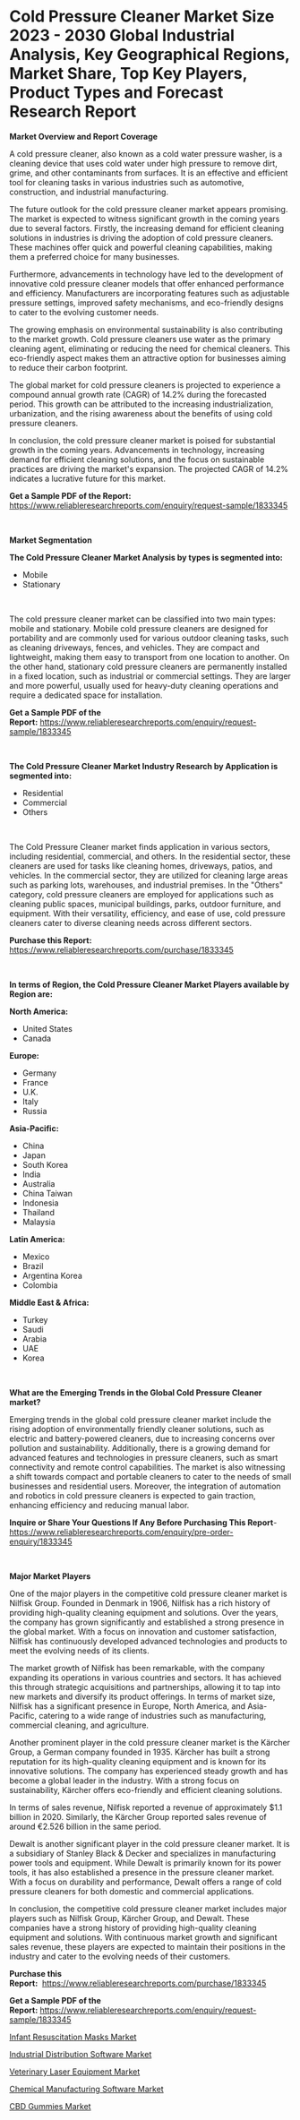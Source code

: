 <p><h1>Cold Pressure Cleaner Market Size 2023 - 2030 Global Industrial Analysis, Key Geographical Regions, Market Share, Top Key Players, Product Types and Forecast Research Report</h1></p><p><strong>Market Overview and Report Coverage</strong></p>
<p><p>A cold pressure cleaner, also known as a cold water pressure washer, is a cleaning device that uses cold water under high pressure to remove dirt, grime, and other contaminants from surfaces. It is an effective and efficient tool for cleaning tasks in various industries such as automotive, construction, and industrial manufacturing.</p><p>The future outlook for the cold pressure cleaner market appears promising. The market is expected to witness significant growth in the coming years due to several factors. Firstly, the increasing demand for efficient cleaning solutions in industries is driving the adoption of cold pressure cleaners. These machines offer quick and powerful cleaning capabilities, making them a preferred choice for many businesses.</p><p>Furthermore, advancements in technology have led to the development of innovative cold pressure cleaner models that offer enhanced performance and efficiency. Manufacturers are incorporating features such as adjustable pressure settings, improved safety mechanisms, and eco-friendly designs to cater to the evolving customer needs.</p><p>The growing emphasis on environmental sustainability is also contributing to the market growth. Cold pressure cleaners use water as the primary cleaning agent, eliminating or reducing the need for chemical cleaners. This eco-friendly aspect makes them an attractive option for businesses aiming to reduce their carbon footprint.</p><p>The global market for cold pressure cleaners is projected to experience a compound annual growth rate (CAGR) of 14.2% during the forecasted period. This growth can be attributed to the increasing industrialization, urbanization, and the rising awareness about the benefits of using cold pressure cleaners.</p><p>In conclusion, the cold pressure cleaner market is poised for substantial growth in the coming years. Advancements in technology, increasing demand for efficient cleaning solutions, and the focus on sustainable practices are driving the market's expansion. The projected CAGR of 14.2% indicates a lucrative future for this market.</p></p>
<p><strong>Get a Sample PDF of the Report:</strong> <a href="https://www.reliableresearchreports.com/enquiry/request-sample/1833345">https://www.reliableresearchreports.com/enquiry/request-sample/1833345</a></p>
<p>&nbsp;</p>
<p><strong>Market Segmentation</strong></p>
<p><strong>The Cold Pressure Cleaner Market Analysis by types is segmented into:</strong></p>
<p><ul><li>Mobile</li><li>Stationary</li></ul></p>
<p>&nbsp;</p>
<p><p>The cold pressure cleaner market can be classified into two main types: mobile and stationary. Mobile cold pressure cleaners are designed for portability and are commonly used for various outdoor cleaning tasks, such as cleaning driveways, fences, and vehicles. They are compact and lightweight, making them easy to transport from one location to another. On the other hand, stationary cold pressure cleaners are permanently installed in a fixed location, such as industrial or commercial settings. They are larger and more powerful, usually used for heavy-duty cleaning operations and require a dedicated space for installation.</p></p>
<p><strong>Get a Sample PDF of the Report:</strong>&nbsp;<a href="https://www.reliableresearchreports.com/enquiry/request-sample/1833345">https://www.reliableresearchreports.com/enquiry/request-sample/1833345</a></p>
<p>&nbsp;</p>
<p><strong>The Cold Pressure Cleaner Market Industry Research by Application is segmented into:</strong></p>
<p><ul><li>Residential</li><li>Commercial</li><li>Others</li></ul></p>
<p>&nbsp;</p>
<p><p>The Cold Pressure Cleaner market finds application in various sectors, including residential, commercial, and others. In the residential sector, these cleaners are used for tasks like cleaning homes, driveways, patios, and vehicles. In the commercial sector, they are utilized for cleaning large areas such as parking lots, warehouses, and industrial premises. In the "Others" category, cold pressure cleaners are employed for applications such as cleaning public spaces, municipal buildings, parks, outdoor furniture, and equipment. With their versatility, efficiency, and ease of use, cold pressure cleaners cater to diverse cleaning needs across different sectors.</p></p>
<p><strong>Purchase this Report:</strong>&nbsp; <a href="https://www.reliableresearchreports.com/purchase/1833345">https://www.reliableresearchreports.com/purchase/1833345</a></p>
<p>&nbsp;</p>
<p><strong>In terms of Region, the Cold Pressure Cleaner Market Players available by Region are:</strong></p>
<p>
    <p> <strong> North America: </strong>
        <ul>
            <li>United States</li>
            <li>Canada</li>
        </ul>
        </p> 
    <p> <strong> Europe: </strong>
        <ul>
            <li>Germany</li>
            <li>France</li>
            <li>U.K.</li>
            <li>Italy</li>
            <li>Russia</li>
        </ul>
        </p> 
    <p> <strong> Asia-Pacific: </strong>
        <ul>
            <li>China</li>
            <li>Japan</li>
            <li>South Korea</li>
            <li>India</li>
            <li>Australia</li>
            <li>China Taiwan</li>
            <li>Indonesia</li>
            <li>Thailand</li>
            <li>Malaysia</li>
        </ul>
        </p> 
    <p> <strong> Latin America: </strong>
        <ul>
            <li>Mexico</li>
            <li>Brazil</li>
            <li>Argentina Korea</li>
            <li>Colombia</li>
        </ul>
        </p> 
    <p> <strong> Middle East & Africa: </strong>
        <ul>
            <li>Turkey</li>
            <li>Saudi</li>
            <li>Arabia</li>
            <li>UAE</li>
            <li>Korea</li>
        </ul>
    </p>
    </p>
<p>&nbsp;</p>
<p><strong>What are the Emerging Trends in the Global Cold Pressure Cleaner market?</strong></p>
<p><p>Emerging trends in the global cold pressure cleaner market include the rising adoption of environmentally friendly cleaner solutions, such as electric and battery-powered cleaners, due to increasing concerns over pollution and sustainability. Additionally, there is a growing demand for advanced features and technologies in pressure cleaners, such as smart connectivity and remote control capabilities. The market is also witnessing a shift towards compact and portable cleaners to cater to the needs of small businesses and residential users. Moreover, the integration of automation and robotics in cold pressure cleaners is expected to gain traction, enhancing efficiency and reducing manual labor.</p></p>
<p><strong>Inquire or Share Your Questions If Any Before Purchasing This Report</strong>- <a href="https://www.reliableresearchreports.com/enquiry/pre-order-enquiry/1833345">https://www.reliableresearchreports.com/enquiry/pre-order-enquiry/1833345</a></p>
<p>&nbsp;</p>
<p><strong>Major Market Players</strong></p>
<p><p>One of the major players in the competitive cold pressure cleaner market is Nilfisk Group. Founded in Denmark in 1906, Nilfisk has a rich history of providing high-quality cleaning equipment and solutions. Over the years, the company has grown significantly and established a strong presence in the global market. With a focus on innovation and customer satisfaction, Nilfisk has continuously developed advanced technologies and products to meet the evolving needs of its clients.</p><p>The market growth of Nilfisk has been remarkable, with the company expanding its operations in various countries and sectors. It has achieved this through strategic acquisitions and partnerships, allowing it to tap into new markets and diversify its product offerings. In terms of market size, Nilfisk has a significant presence in Europe, North America, and Asia-Pacific, catering to a wide range of industries such as manufacturing, commercial cleaning, and agriculture.</p><p>Another prominent player in the cold pressure cleaner market is the Kärcher Group, a German company founded in 1935. Kärcher has built a strong reputation for its high-quality cleaning equipment and is known for its innovative solutions. The company has experienced steady growth and has become a global leader in the industry. With a strong focus on sustainability, Kärcher offers eco-friendly and efficient cleaning solutions.</p><p>In terms of sales revenue, Nilfisk reported a revenue of approximately $1.1 billion in 2020. Similarly, the Kärcher Group reported sales revenue of around €2.526 billion in the same period.</p><p>Dewalt is another significant player in the cold pressure cleaner market. It is a subsidiary of Stanley Black & Decker and specializes in manufacturing power tools and equipment. While Dewalt is primarily known for its power tools, it has also established a presence in the pressure cleaner market. With a focus on durability and performance, Dewalt offers a range of cold pressure cleaners for both domestic and commercial applications.</p><p>In conclusion, the competitive cold pressure cleaner market includes major players such as Nilfisk Group, Kärcher Group, and Dewalt. These companies have a strong history of providing high-quality cleaning equipment and solutions. With continuous market growth and significant sales revenue, these players are expected to maintain their positions in the industry and cater to the evolving needs of their customers.</p></p>
<p><strong>Purchase this Report:</strong>&nbsp;&nbsp;<a href="https://www.reliableresearchreports.com/purchase/1833345">https://www.reliableresearchreports.com/purchase/1833345</a></p>
<p></p>
<p><strong>Get a Sample PDF of the Report:</strong>&nbsp;<a href="https://www.reliableresearchreports.com/enquiry/request-sample/1833345">https://www.reliableresearchreports.com/enquiry/request-sample/1833345</a></p>
<p><p><a href="https://www.linkedin.com/pulse/infant-resuscitation-masks-market-share-amp-new-trends/">Infant Resuscitation Masks Market</a></p><p><a href="https://www.linkedin.com/pulse/industrial-distribution-software-market-size-share-amp-trends/">Industrial Distribution Software Market</a></p><p><a href="https://medium.com/@besaosmani1903/veterinary-laser-equipment-market-the-key-to-successful-business-strategy-forecast-till-2030-7eee668ce918">Veterinary Laser Equipment Market</a></p><p><a href="https://www.linkedin.com/pulse/chemical-manufacturing-software-market-research-report-provides/">Chemical Manufacturing Software Market</a></p><p><a href="https://medium.com/@alesiabrahimi58/cbd-gummies-market-comprehensive-assessment-by-type-application-and-geography-7295dbbf7447">CBD Gummies Market</a></p></p>